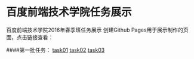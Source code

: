 # 百度前端技术学院任务展示
百度前端技术学院2016年春季班任务展示
创建Github Pages用于展示制作的页面，点击链接查看：

####第一批任务：
[task01](http://yourwilddad.github.io/task00/task001)
[task02](http://yourwilddad.github.io/task00/task002)
[task03](http://yourwilddad.github.io/task00/task003)